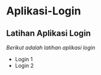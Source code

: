 Aplikasi-Login
==
Latihan Aplikasi Login
--
*Berikut adalah latihan aplikasi login*
- Login 1
- Login 2
  

